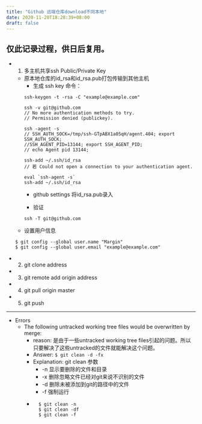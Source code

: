 ```yaml
---
title: "Github 远端仓库download不同本地"
date: 2020-11-20T18:28:39+08:00
draft: false
---
```

仅此记录过程，供日后复用。
---
- 1. 多主机共享ssh Public/Private Key
    + 原本地仓库的id_rsa和id_rsa.pub打包传输到其他主机
        + 生成 ssh key 命令：
        ```shell
        ssh-keygen -t -rsa -C "example@example.com"

        ssh -v git@github.com
        // No more authentication methods to try.
        // Permission denied (publickey).
        
        ssh -agent -s
        // SSH_AUTH_SOCK=/tmp/ssh-GTpABX1a05qH/agent.404; export SSH_AUTH_SOCK;  
        //SSH_AGENT_PID=13144; export SSH_AGENT_PID;  
        // echo Agent pid 13144;

        ssh-add ~/.ssh/id_rsa
        // 若 Could not open a connection to your authentication agent.
        
        eval `ssh-agent -s`
        ssh-add ~/.ssh/id_rsa
        ```
        + github settings 将id_rsa.pub录入

        + 验证
        ```
        ssh -T git@github.com
        ```
    + 设置用户信息
    ```
    $ git config --global user.name "Margin"
    $ git config --global user.email "example@example.com"
    ```
- 2. git clone address
- 3. git remote add origin address
- 4. git pull origin master
- 5. git push
---
- Errors
    - The following untracked working tree files would be overwritten by merge:
        - reason: 是由于一些untracked working tree files引起的问题。所以只要解决了这些untracked的文件就能解决这个问题。
        - Answer: ```$ git clean -d -fx```
        - Explanation: git clean 参数
            - -n 显示要删除的文件和目录
            - -x 删除忽略文件已经对git来说不识别的文件
            - -d 删除未被添加到git的路径中的文件
            - -f 强制运行
        - ```
            $ git clean -n 
            $ git clean -df
            $ git clean -f 
          ```